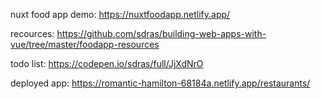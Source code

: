 nuxt food app demo: https://nuxtfoodapp.netlify.app/

recources: https://github.com/sdras/building-web-apps-with-vue/tree/master/foodapp-resources

todo list: https://codepen.io/sdras/full/JjXdNrO

deployed app: https://romantic-hamilton-68184a.netlify.app/restaurants/
